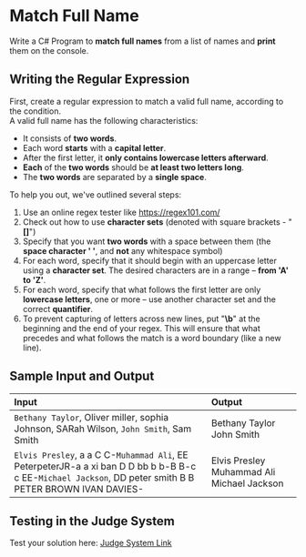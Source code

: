 # Match Full Name  
  
Write a C# Program to **match full names** from a list of names and **print** them on the console. 
  
## Writing the Regular Expression  

First, create a regular expression to match a valid full name, according to the condition.  
A valid full name has the following characteristics:

 - It consists of **two words**.
 - Each word **starts** with a **capital letter**.
 - After the first letter, it **only contains lowercase letters afterward**.
 - **Each** of the **two words** should be **at least two letters long**.
 - The **two words** are separated by a **single space**.  

To help you out, we've outlined several steps:  

1. Use an online regex tester like https://regex101.com/ 
1. Check out how to use **character sets** (denoted with square brackets - "**[]**")
1. Specify that you want **two words** with a space between them (the **space character ' '**, and **not** any whitespace symbol)
1. For each word, specify that it should begin with an uppercase letter using a **character set**. The desired characters are in a range – **from 'A' to 'Z'**.
1. For each word, specify that what follows the first letter are only **lowercase letters**, one or more – use another character set and the correct **quantifier**.
1. To prevent capturing of letters across new lines, put "**\b**" at the beginning and the end of your regex. This will ensure that what precedes and what follows the match is a word boundary (like a new line).  

## Sample Input and Output  
    
| **Input** | **Output** |  
| :--- | :--- | 
|  ```Bethany Taylor```, Oliver miller, sophia Johnson, SARah Wilson, ```John Smith```, Sam	        Smith | Bethany Taylor John Smith |
|  ```Elvis Presley```, a a C C-```Muhammad Ali```, EE PeterpeterJR-a a xi ban D D bb b b-B B-c c EE-```Michael Jackson```, DD peter smith B B PETER BROWN IVAN DAVIES- | Elvis Presley Muhammad Ali Michael Jackson |

## Testing in the Judge System  
    
Test your solution here: [Judge System Link](https://judge.softuni.org/Contests/Practice/Index/1667#0)  
